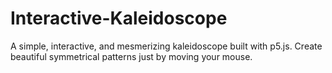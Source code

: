 # Interactive-Kaleidoscope
A simple, interactive, and mesmerizing kaleidoscope built with p5.js. Create beautiful symmetrical patterns just by moving your mouse.
